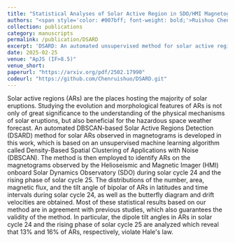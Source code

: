 ```yaml
---
title: "Statistical Analyses of Solar Active Region in SDO/HMI Magnetograms detected by Unsupervised Machine Learning Method DSARD"
authors: "<span style='color: #007bff; font-weight: bold;'>Ruishuo Chen*</span>, Wutong Lu*, Qi Hao, Yifan Meng, Pengfei Chen, and Chenxi Shi"
collection: publications
category: manuscripts
permalink: /publication/DSARD
excerpt: 'DSARD: An automated unsupervised method for solar active region detection in SDO/HMI magnetograms.'
date: 2025-02-25
venue: "ApJS (IF>8.5)"
venue_short:
paperurl: "https://arxiv.org/pdf/2502.17990"
codeurl: "https://github.com/Chenruishuo/DSARD.git"
---
```

Solar active regions (ARs) are the places hosting the majority of solar eruptions. Studying the evolution and morphological features of ARs is not only of great significance to the understanding of the physical mechanisms of solar eruptions, but also beneficial for the hazardous space weather forecast. An automated DBSCAN-based Solar Active Regions Detection (DSARD) method for solar ARs observed in magnetograms is developed in this work, which is based on an unsupervised machine learning algorithm called Density-Based Spatial Clustering of Applications with Noise (DBSCAN). The method is then employed to identify ARs on the magnetograms observed by the Helioseismic and Magnetic Imager (HMI) onboard Solar Dynamics Observatory (SDO) during solar cycle 24 and the rising phase of solar cycle 25. The distributions of the number, area, magnetic flux, and the tilt angle of bipolar of ARs in latitudes and time intervals during solar cycle 24, as well as the butterfly diagram and drift velocities are obtained. Most of these statistical results based on our method are in agreement with previous studies, which also guarantees the validity of the method. In particular, the dipole tilt angles in ARs in solar cycle 24 and the rising phase of solar cycle 25 are analyzed which reveal that 13% and 16% of ARs, respectively, violate Hale's law.